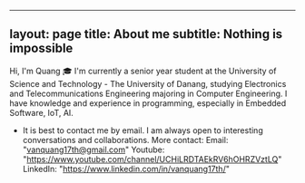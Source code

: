 ---
layout: page
title: About me
subtitle: Nothing is impossible
--
Hi, I'm Quang
🎓 I'm currently a senior year student at the University of Science and Technology - The University of Danang, studying Electronics and Telecommunications Engineering majoring in Computer Engineering. I have knowledge and experience in programming, especially in Embedded Software, IoT, AI.
- It is best to contact me by email. I am always open to interesting conversations and collaborations.
More contact:
Email: "vanquang17th@gmail.com"
Youtube: "https://www.youtube.com/channel/UCHiLRDTAEkRV6hOHRZVztLQ"
LinkedIn: "https://www.linkedin.com/in/vanquang17th/"
